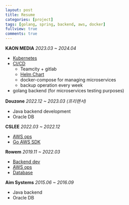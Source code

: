 ```yaml
---
layout: post
title: Resume
categories: [project]
tags: [golang, spring, backend, aws, docker]
fullview: true
comments: true
---
```


**KAON MEDIA** <i>2023.03 ~ 2024.04 </i>
- [Kubernetes](#https://jnuho.github.io/articles/k8s)
- [CI/CD](https://jnuho.github.io/articles/cicd)
  - Teamcity + gitlab
  - [Helm Chart](https://jnuho.github.io/articles/helm.pdf)
  - docker-compose for managing microservices
  - backup operation every week
- golang backend (for microservices testing purposes)

**Douzone** <i>2022.12 ~ 2023.03 (프리랜서)</i>
- Java backend development
- Oracle DB

**CSLEE** <i>2022.03 ~ 2022.12 </i>
- [AWS ops](https://jnuho.github.io/articles/doc_aws_cli)
- [Go AWS SDK](https://jnuho.github.io/articles/doc_goproject_kor)

**Rowem** <i>2019.11 ~ 2022.03 </i>
- [Backend dev](https://jnuho.github.io/articles/doc_rm_spring)
- [AWS ops](https://jnuho.github.io/articles/elasticache_team)
- [Database](https://jnuho.github.io/articles/doc_rm_database)

**Aim Systems** <i>2015.06 ~ 2016.09 </i>
- Java backend
- Oracle DB
